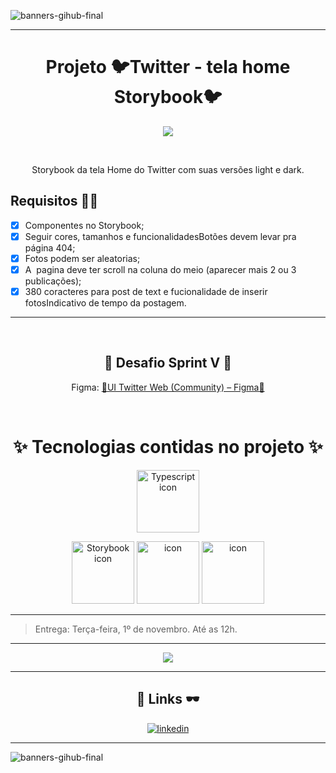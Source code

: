      
 
![banners-gihub-final](https://user-images.githubusercontent.com/100351576/198029195-06625761-f2a2-4e25-8729-e6ad58541c57.gif)

***

<h1 align="center" color="blue" > Projeto 🐦Twitter - tela home Storybook🐦 </h1>

<div align="center">
<img  src="https://user-images.githubusercontent.com/100351576/198033565-699f08f4-1cd9-4c63-90ce-f0bc7c1e196f.jpg">
</img>
</div>

 <p align="center">
Storybook da tela Home do Twitter com suas versões light e dark.
</p>

## Requisitos 👩‍💻
 - [X]  Componentes no Storybook;
 - [x]  Seguir cores, tamanhos e funcionalidadesBotões devem levar pra página 404;
 - [x]  Fotos podem ser aleatorias;
 - [x]  A  pagina deve ter scroll na coluna do meio (aparecer mais 2 ou 3 publicações);
 - [x]  380 coracteres para post de text e fucionalidade de inserir fotosIndicativo de tempo da postagem.

***
 <div align="center">
 
## 🧠 Desafio Sprint V 🎨
 
Figma: <a href="https://www.figma.com/file/E0J4sPihtdgIMI2Z4BOmLv/UI-Twitter-Web-(Community)?node-id=0%3A1">🎨UI Twitter Web (Community) – Figma📐</a> 


</div>
      
 <div align="center">
 
# ✨ Tecnologias contidas no projeto ✨ 

  <img height= "100px" width="100px"
     src="https://user-images.githubusercontent.com/100351576/198030791-fff26edc-106f-4536-bf51-63fcd3a7a3d9.svg"
     alt="Typescript icon">

  <img height= "100px" width="100px"
     src="https://user-images.githubusercontent.com/100351576/198030739-6e5f1539-6e3d-4c27-8224-d159e534095b.svg"
     alt="Storybook icon">
  <img height= "100px" width="100px"
     src="https://user-images.githubusercontent.com/100351576/198030758-1db770a7-6fbc-4101-8e76-b77806e7d0ec.svg"
     alt="icon">
  <img height= "100px" width="100px"
     src="https://user-images.githubusercontent.com/100351576/198032634-55b66f87-4c93-4a75-ba13-43503dc9406c.svg"
     alt="icon">

      
</div>

***

 
> Entrega: Terça-feira, 1º de novembro. Até as 12h.

***

<div align="center">
<img src= "https://user-images.githubusercontent.com/100351576/196284969-f7df7615-1007-4cf6-bce9-8789d85bc645.svg" > </img>
</div>


---

<div align="center">

## 🔗 Links 🕶️

</div>

<div align="center">
      
[![linkedin](https://img.shields.io/badge/linkedin-0A66C2?style=for-the-badge&logo=linkedin&logoColor=white)](https://www.linkedin.com/in/ias-cristina)
      
</div>

---

![banners-gihub-final](https://user-images.githubusercontent.com/100351576/198029195-06625761-f2a2-4e25-8729-e6ad58541c57.gif)


